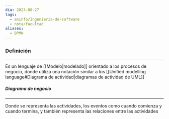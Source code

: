 ```yaml
---
dia: 2023-08-27
tags:
  - aninfo/Ingeniería-de-software
  - nota/facultad
aliases:
  - BPMN
---
```

### Definición
---
Es un lenguaje de [[Modelo|modelado]] orientado a los procesos de negocio, donde utiliza una notación similar a los [[Unified modelling language#Diagrama de actividad|diagramas de actividad de UML]]

##### Diagrama de negocio
---
Donde se representa las actividades, los eventos como cuando comienza y cuando termina, y también representa las relaciones entre las actividades